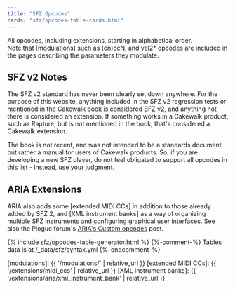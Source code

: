 ```yaml
---
title: "SFZ Opcodes"
cards: "sfz/opcodes-table-cards.html"
---
```

All opcodes, including extensions, starting in alphabetical order.\
Note that [modulations] such as (on)ccN, and vel2* opcodes are included
in the pages describing the parameters they modulate.

## SFZ v2 Notes

The SFZ v2 standard has never been clearly set down anywhere.
For the purpose of this website, anything included in the SFZ v2 regression
tests or mentioned in the Cakewalk book is considered SFZ v2, and anything
not there is considered an extension. If something works in a Cakewalk product,
such as Rapture, but is not mentioned in the book,
that's considered a Cakewalk extension.

The book is not recent, and was not intended to be a standards document, but rather
a manual for users of Cakewalk products. So, if you are developing a new SFZ player,
do not feel obligated to support all opcodes in this list - instead, use your judgment.

## ARIA Extensions

ARIA also adds some [extended MIDI CCs] in addition to those already added
by SFZ 2, and [XML instrument banks] as a way of organizing multiple
SFZ instruments and configuring graphical user interfaces.
See also the Plogue forum's [ARIA's Custom opcodes] post.

<div markdown="0">
{% include sfz/opcodes-table-generator.html %}
{%-comment-%} Tables data is at /_data/sfz/syntax.yml {%-endcomment-%}
</div>

[ARIA's Custom opcodes]: https://www.plogue.com/plgfrms/viewtopic.php?f=14&t=4389&sid=1499dd5d481dc9c02a51c57da3b11364
[modulations]:          {{ '/modulations/' | relative_url }}
[extended MIDI CCs]:    {{ '/extensions/midi_ccs' | relative_url }}
[XML instrument banks]: {{ '/extensions/aria/xml_instrument_bank' | relative_url }}
